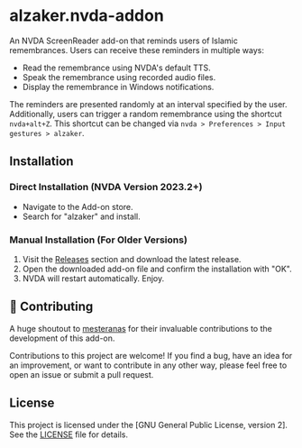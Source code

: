 # alzaker.nvda-addon 

An NVDA ScreenReader add-on that reminds users of Islamic remembrances. Users can receive these reminders in multiple ways:

- Read the remembrance using NVDA's default TTS.
- Speak the remembrance using recorded audio files.
- Display the remembrance in Windows notifications.

The reminders are presented randomly at an interval specified by the user. Additionally, users can trigger a random remembrance using the shortcut `nvda+alt+Z`. This shortcut can be changed via `nvda > Preferences > Input gestures > alzaker`.

## Installation

### Direct Installation (NVDA Version 2023.2+)

- Navigate to the Add-on store.
- Search for "alzaker" and install.

### Manual Installation (For Older Versions)

1. Visit the [Releases](https://github.com/ahmedthebest31/alzaker.nvda-addon/releases/) section and download the latest release.
2. Open the downloaded add-on file and confirm the installation with "OK".
3. NVDA will restart automatically. Enjoy.

## 🤝 Contributing

A huge shoutout to [mesteranas](https://github.com/mesteranas/) for their invaluable contributions to the development of this add-on.

Contributions to this project are welcome! If you find a bug, have an idea for an improvement, or want to contribute in any other way, please feel free to open an issue or submit a pull request.

## License

This project is licensed under the [GNU General Public License, version 2]. See the [LICENSE](LICENSE) file for details.
